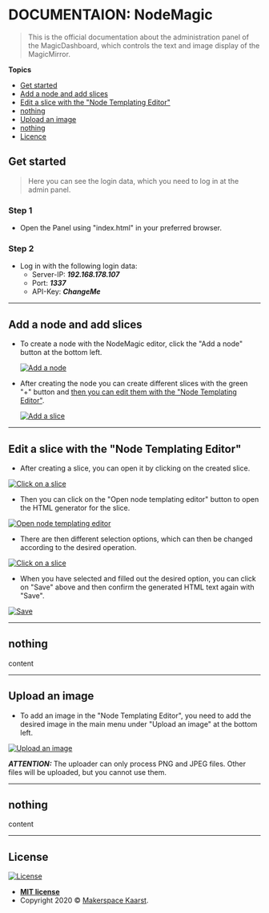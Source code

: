 # DOCUMENTAION: NodeMagic

> This is the official documentation about the administration panel of the MagicDashboard, which controls the text and image display of the MagicMirror.

**Topics**

- [Get started](https://github.com/makerspace-kaarst/magicdashboard/blob/master/RemoteAdmin/NodeMagic/DOCUMENTATION.md#get-started)
- [Add a node and add slices](https://github.com/makerspace-kaarst/magicdashboard/blob/master/RemoteAdmin/NodeMagic/DOCUMENTATION.md#add-a-node-and-add-slices)
- [Edit a slice with the "Node Templating Editor"](https://github.com/makerspace-kaarst/magicdashboard/blob/master/RemoteAdmin/NodeMagic/DOCUMENTATION.md#edit-a-slice-with-the-node-templating-editor)
- [nothing](https://github.com/makerspace-kaarst/magicdashboard/blob/master/RemoteAdmin/NodeMagic/DOCUMENTATION.md#nothing)
- [Upload an image](https://github.com/makerspace-kaarst/magicdashboard/blob/master/RemoteAdmin/NodeMagic/DOCUMENTATION.md#upload-an-image)
- [nothing](https://github.com/makerspace-kaarst/magicdashboard/blob/master/RemoteAdmin/NodeMagic/DOCUMENTATION.md#nothing)
- [Licence](https://github.com/makerspace-kaarst/magicdashboard/blob/master/RemoteAdmin/NodeMagic/DOCUMENTATION.md#licence)

## Get started

> Here you can see the login data, which you need to log in at the admin panel.

### Step 1

- Open the Panel using "index.html" in your preferred browser.

### Step 2

- Log in with the following login data:
  - Server-IP: ***192.168.178.107***
  - Port: ***1337***
  - API-Key: ***ChangeMe***

---

## Add a node and add slices

- To create a node with the NodeMagic editor, click the "Add a node" button at the bottom left.

  <a href="http://makerspace.jh220.de"><img src="https://github.com/makerspace-kaarst/magicdashboard/blob/master/RemoteAdmin/NodeMagic/DOCUMENTATION_files/add_a_node.png" title="Add a node" alt="Add a node"></a>

- After creating the node you can create different slices with the green "+" button and [then you can edit them with the "Node Templating Editor"](https://github.com/makerspace-kaarst/magicdashboard/blob/master/RemoteAdmin/NodeMagic/DOCUMENTATION.md#L1).

  <a href="http://makerspace.jh220.de"><img src="https://github.com/makerspace-kaarst/magicdashboard/blob/master/RemoteAdmin/NodeMagic/DOCUMENTATION_files/add_a_slice.png" title="Add a slice" alt="Add a slice"></a>

---

## Edit a slice with the "Node Templating Editor"

- After creating a slice, you can open it by clicking on the created slice.

<a href="http://makerspace.jh220.de"><img src="https://github.com/makerspace-kaarst/magicdashboard/blob/master/RemoteAdmin/NodeMagic/DOCUMENTATION_files/click_on_a_slice.png" title="Click on a slice" alt="Click on a slice"></a>

- Then you can click on the "Open node templating editor" button to open the HTML generator for the slice.

<a href="http://makerspace.jh220.de"><img src="https://github.com/makerspace-kaarst/magicdashboard/blob/master/RemoteAdmin/NodeMagic/DOCUMENTATION_files/open_node_templating_editor.png" title="Open node templating editor" alt="Open node templating editor"></a>

- There are then different selection options, which can then be changed according to the desired operation.

<a href="http://makerspace.jh220.de"><img src="https://github.com/makerspace-kaarst/magicdashboard/blob/master/RemoteAdmin/NodeMagic/DOCUMENTATION_files/click_on_a_slice.png" title="Click on a slice" alt="Click on a slice"></a>

- When you have selected and filled out the desired option, you can click on "Save" above and then confirm the generated HTML text again with "Save".

<a href="http://makerspace.jh220.de"><img src="https://github.com/makerspace-kaarst/magicdashboard/blob/master/RemoteAdmin/NodeMagic/DOCUMENTATION_files/save.png" title="Save" alt="Save"></a>

---

## nothing

content

---

## Upload an image

- To add an image in the "Node Templating Editor", you need to add the desired image in the main menu under "Upload an image" at the bottom left.

<a href="http://makerspace.jh220.de"><img src="https://github.com/makerspace-kaarst/magicdashboard/blob/master/RemoteAdmin/NodeMagic/DOCUMENTATION_files/upload_an_image.png" title="Upload an image" alt="Upload an image"></a>

***ATTENTION:*** The uploader can only process PNG and JPEG files. Other files will be uploaded, but you cannot use them.

---

## nothing

content

---

## License

[![License](http://img.shields.io/:license-mit-blue.svg?style=flat-square)](http://badges.mit-license.org)

- **[MIT license](http://opensource.org/licenses/mit-license.php)**
- Copyright 2020 © <a href="http://makerspace.jh220.de" target="_blank">Makerspace Kaarst</a>.
